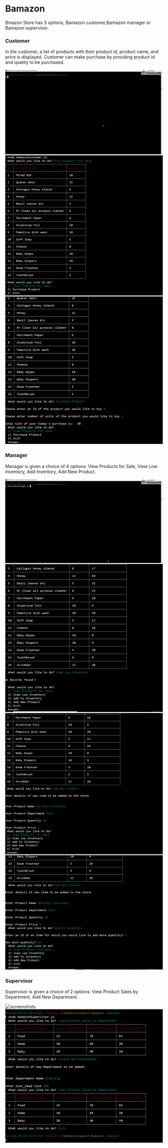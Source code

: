 # Bamazon

Bmazon Store has 3 options, Bamazon customer,Bamazon manager or Bamazon supervisor.

### Customer

In the customer, a list of products with their product id, product name, and price is displayed. 
Customer can make purchase by providing product id and quatity to be purchased.

![screenshots](img/customer.gif)
![screenshots](img/Capture1.PNG)
![screenshots](img/Capture2.PNG)


### Manager
Manager is given a choice of 4 options: View Products for Sale, View Low Inventory, Add Inventory, Add New Product.

![screenshots](img/manager.gif)
![screenshots](img/Capture4.PNG)
![screenshots](img/Capture5.PNG)
![screenshots](img/Capture6.PNG)

### Supervisor
Supervisor is given a choice of 2 options: View Product Sales by Department, Add New Department.

![screenshots](img/supervisor.gif)
![screenshots](img/Capture3.PNG)
